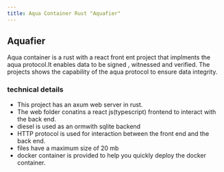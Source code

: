 ```yaml
---
title: Aqua Container Rust "Aquafier"
---
```


## Aquafier
Aqua container is a rust with a react front ent project that implments the aqua protocol.It enables data to be signed , witnessed and verified.
The projects shows the capability of the aqua protocol to ensure data integrity.

### technical details
- This project has  an axum web server in rust.
- The web folder conatins  a react js(typescript) frontend to interact  with the back end.
- diesel is used as an ormwith sqlite backend
- HTTP protocol is used for interaction between the front end and the back end.
- files have a maximum size of 20 mb
- docker container is provided to help you quickly deploy the docker container.
